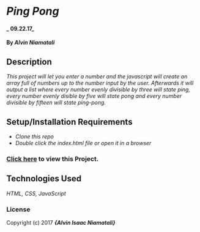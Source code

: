 # _Ping Pong_

#### _ 09.22.17_

#### By _**Alvin Niamatali**_

## Description

_This project will let you enter a number and the javascript will create an array full of numbers up to the number input by the user.  Afterwards it will output a list where every number evenly divisible by three will state ping, every number evenly disible by five will state pong and every number divisible by fifteen will state ping-pong._

## Setup/Installation Requirements

* _Clone this repo_
* _Double click the index.html file or open it in a browser_

### [Click here](http://aniamatali.github.io/SoloProject3/) to view this Project.

## Technologies Used
_HTML, CSS, JavaScript_

### License
Copyright (c) 2017 **_{Alvin Isaac Niamatali}_**
